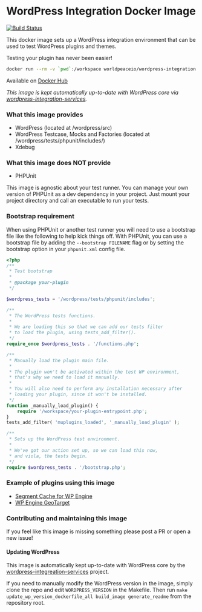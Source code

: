 # WordPress Integration Docker Image
[![Build Status](https://travis-ci.org/worldpeaceio/wordpress-integration.svg?branch=master)](https://travis-ci.org/worldpeaceio/wordpress-integration)

This docker image sets up a WordPress integration environment that can be used to test WordPress plugins and themes.

Testing your plugin has never been easier!

```bash
docker run --rm -v `pwd`:/workspace worldpeaceio/wordpress-integration ./vendor/bin/phpunit ./test-dir
```

Available on [Docker Hub](https://hub.docker.com/r/worldpeaceio/wordpress-integration/)

*This image is kept automatically up-to-date with WordPress core via [wordpress-integration-services](https://github.com/worldpeaceio/wordpress-integration-services).*

### What this image provides

- WordPress (located at /wordpress/src)
- WordPress Testcase, Mocks and Factories (located at /wordpress/tests/phpunit/includes/)
- Xdebug

### What this image does NOT provide

- PHPUnit

This image is agnostic about your test runner. You can manage your own version of PHPUnit as a dev dependency in your project. Just mount your project directory and call an executable to run your tests.

### Bootstrap requirement

When using PHPUnit or another test runner you will need to use a bootstrap file like the following to help kick things off. With PHPUnit, you can use a bootstrap file by adding the `--bootstrap FILENAME` flag or by setting the bootstrap option in your `phpunit.xml` config file.

```php
<?php
/**
 * Test bootstrap
 *
 * @package your-plugin
 */

$wordpress_tests = '/wordpress/tests/phpunit/includes';

/**
 * The WordPress tests functions.
 *
 * We are loading this so that we can add our tests filter
 * to load the plugin, using tests_add_filter().
 */
require_once $wordpress_tests . '/functions.php';

/**
 * Manually load the plugin main file.
 *
 * The plugin won't be activated within the test WP environment,
 * that's why we need to load it manually.
 *
 * You will also need to perform any installation necessary after
 * loading your plugin, since it won't be installed.
 */
function _manually_load_plugin() {
	require '/workspace/your-plugin-entrypoint.php';
}
tests_add_filter( 'muplugins_loaded', '_manually_load_plugin' );

/**
 * Sets up the WordPress test environment.
 *
 * We've got our action set up, so we can load this now,
 * and viola, the tests begin.
 */
require $wordpress_tests . '/bootstrap.php';
```

### Example of plugins using this image

- [Segment Cache for WP Engine](https://github.com/nateinaction/segment-cache-for-wp-engine)
- [WP Engine GeoTarget](https://github.com/wpengine/geoip)

### Contributing and maintaining this image

If you feel like this image is missing something please post a PR or open a new issue!

#### Updating WordPress

This image is automatically kept up-to-date with WordPress core by the [wordpress-integreation-services](https://github.com/worldpeaceio/wordpress-integration-services) project.

If you need to manually modify the WordPress version in the image, simply clone the repo and edit `WORDPRESS_VERSION` in the Makefile. Then run `make update_wp_version_dockerfile_all build_image generate_readme` from the repository root.
